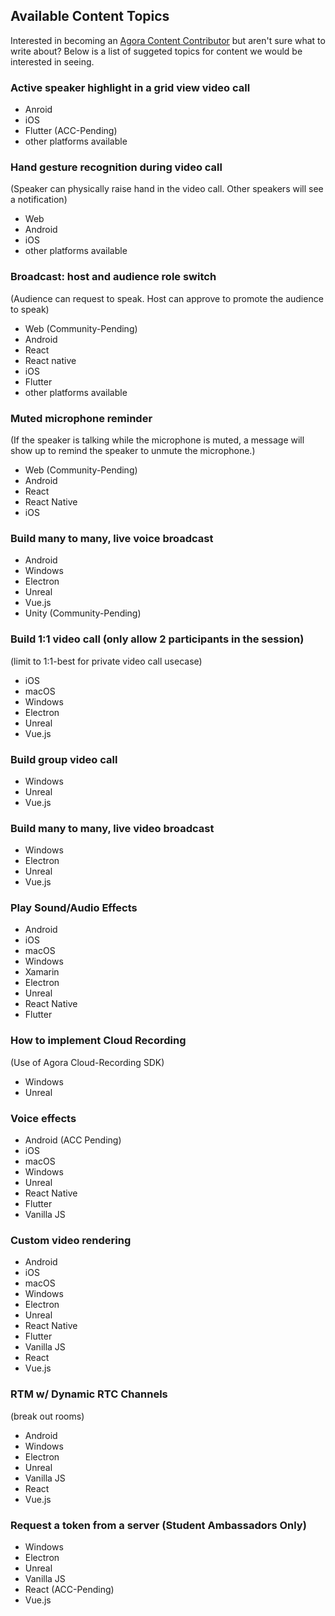 ## Available Content Topics 
Interested in becoming an [Agora Content Contributor](https://www.agora.io/en/agora-content-contributor-program/) but aren't sure what to write about? Below is a list of suggeted topics for content we would be interested in seeing. 

### Active speaker highlight in a grid view video call
- Anroid
- iOS
- Flutter (ACC-Pending)
- other platforms available

### Hand gesture recognition during video call
(Speaker can physically raise hand in the video call. Other speakers will see a notification)
- Web 
- Android
- iOS
- other platforms available

### Broadcast: host and audience role switch
(Audience can request to speak. Host can approve to promote the audience to speak)
- Web (Community-Pending)
- Android
- React
- React native
- iOS
- Flutter
- other platforms available

### Muted microphone reminder
(If the speaker is talking while the microphone is muted, a message will show up to remind the speaker to unmute the microphone.)
- Web (Community-Pending)
- Android
- React
- React Native
- iOS

### Build many to many, live voice broadcast 
- Android 
- Windows 
- Electron
- Unreal
- Vue.js 
- Unity (Community-Pending)

### Build 1:1 video call (only allow 2 participants in the session)
(limit to 1:1-best for private video call usecase)
- iOS 
- macOS
- Windows
- Electron
- Unreal
- Vue.js 

### Build group video call
- Windows
- Unreal
- Vue.js 

### Build many to many, live video broadcast
- Windows
- Electron
- Unreal
- Vue.js 

### Play Sound/Audio Effects
- Android
- iOS
- macOS
- Windows
- Xamarin
- Electron
- Unreal
- React Native
- Flutter

### How to implement Cloud Recording 
(Use of Agora Cloud-Recording SDK)
- Windows
- Unreal

### Voice effects
- Android (ACC Pending)
- iOS
- macOS
- Windows
- Unreal
- React Native
- Flutter 
- Vanilla JS

### Custom video rendering
- Android
- iOS
- macOS
- Windows
- Electron
- Unreal
- React Native
- Flutter
- Vanilla JS
- React
- Vue.js

### RTM w/ Dynamic RTC Channels
(break out rooms)
- Android
- Windows
- Electron
- Unreal
- Vanilla JS
- React
- Vue.js

### Request a token from a server (Student Ambassadors Only)
- Windows
- Electron
- Unreal
- Vanilla JS
- React (ACC-Pending)
- Vue.js